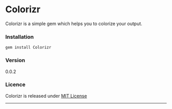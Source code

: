 # Colorizr

Colorizr is a simple gem which helps you to colorize your output. 

### Installation
```
gem install Colorizr 
```
### Version
0.0.2

### Licence
Colorizr is released under [MIT License](https://github.com/sharonGT/Colorizr/blob/master/MIT_license.md)



----
